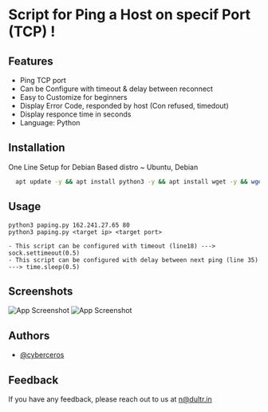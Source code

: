 
# Script for Ping a Host on specif Port (TCP) !

## Features

- Ping TCP port
- Can be Configure with timeout & delay between reconnect
- Easy to Customize for beginners
- Display Error Code, responded by host (Con refused, timedout)
- Display responce time in seconds
- Language: Python
## Installation

One Line Setup for Debian Based distro ~ Ubuntu, Debian

```bash
  apt update -y && apt install python3 -y && apt install wget -y && wget https://raw.githubusercontent.com/cyberceros/ddos-dose/main/TCP-pinger/paping.py && chmod 777 *
```
## Usage

```
python3 paping.py 162.241.27.65 80
python3 paping.py <target ip> <target port>
```
```
- This script can be configured with timeout (line18) ---> sock.settimeout(0.5)
- This script can be configured with delay between next ping (line 35) ---> time.sleep(0.5)
```
## Screenshots

![App Screenshot](https://cdn.discordapp.com/attachments/1096986540049182821/1096986710073684018/image.png)
![App Screenshot](https://cdn.discordapp.com/attachments/1096986540049182821/1096987107928592494/image.png)

## Authors

- [@cyberceros](https://www.github.com/cyberceros)
## Feedback

If you have any feedback, please reach out to us at n@dultr.in
